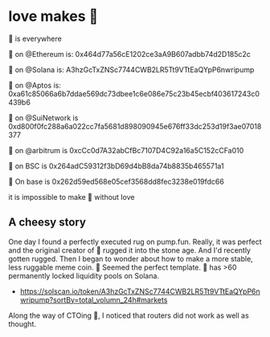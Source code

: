 # love makes 🧀 

🧀 is everywhere

🧀 on 
@Ethereum
 is: 0x464d77a56cE1202ce3aA9B607adbb74d2D185c2c

🧀 on 
@Solana
 is:
A3hzGcTxZNSc7744CWB2LR5Tt9VTtEaQYpP6nwripump

🧀 on 
@Aptos
 is:
0xa61c85066a6b7ddae569dc73dbee1c6e086e75c23b45ecbf403617243c0439b6

🧀 on 
@SuiNetwork
 is
0xd800f0fc288a6a022cc7fa5681d898090945e676ff33dc253d19f3ae07018377

🧀 on 
@arbitrum
 is
0xcCc0d7A32abCfBc7107D4C92a16a5C152cCFa010

🧀 on BSC is
0x264adC59312f3bD69d4bB8da74b8835b465571a1

🧀 On base is
0x262d59ed568e05cef3568dd8fec3238e019fdc66

it is impossible to make 🧀 without love

## A cheesy story

One day I found a perfectly executed rug on pump.fun.  Really, it was perfect and the original creator of 🧀 rugged it into the stone age.  And I'd recently gotten rugged.  Then I began to wonder about how to make a more stable, less ruggable meme coin.  🧀 Seemed the perfect template.  🧀 has >60 permanently locked liquidity pools on Solana.

* https://solscan.io/token/A3hzGcTxZNSc7744CWB2LR5Tt9VTtEaQYpP6nwripump?sortBy=total_volumn_24h#markets

Along the way of CTOing 🧀, I noticed that routers did not work as well as thought.   
